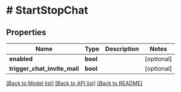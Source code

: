 # # StartStopChat

## Properties

Name | Type | Description | Notes
------------ | ------------- | ------------- | -------------
**enabled** | **bool** |  | [optional]
**trigger_chat_invite_mail** | **bool** |  | [optional]

[[Back to Model list]](../../README.md#models) [[Back to API list]](../../README.md#endpoints) [[Back to README]](../../README.md)

